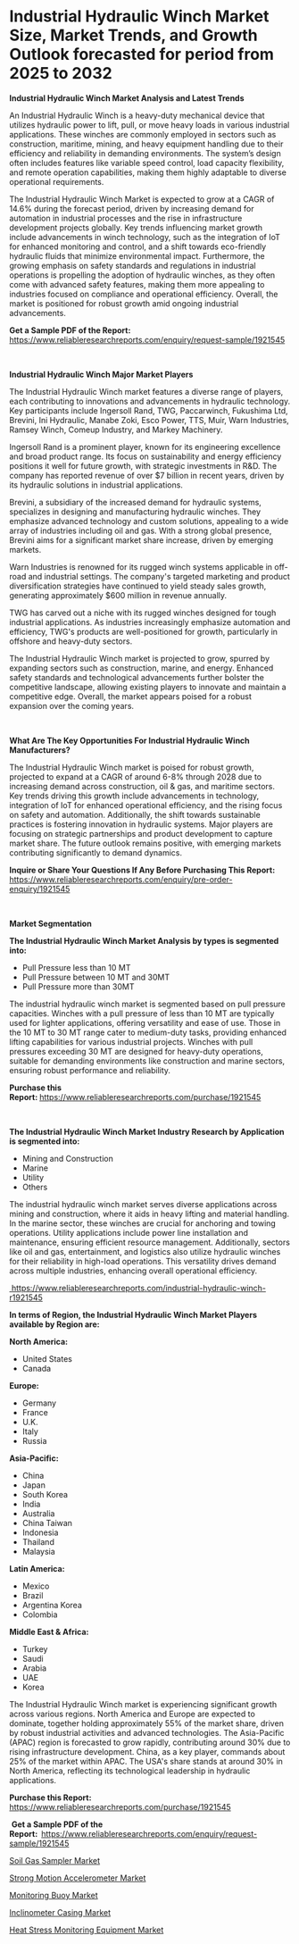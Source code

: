 <p><h1>Industrial Hydraulic Winch Market Size, Market Trends, and Growth Outlook forecasted for period from 2025 to 2032</h1></p><p><strong>Industrial Hydraulic Winch Market Analysis and Latest Trends</strong></p>
<p><p>An Industrial Hydraulic Winch is a heavy-duty mechanical device that utilizes hydraulic power to lift, pull, or move heavy loads in various industrial applications. These winches are commonly employed in sectors such as construction, maritime, mining, and heavy equipment handling due to their efficiency and reliability in demanding environments. The system’s design often includes features like variable speed control, load capacity flexibility, and remote operation capabilities, making them highly adaptable to diverse operational requirements.</p><p>The Industrial Hydraulic Winch Market is expected to grow at a CAGR of 14.6% during the forecast period, driven by increasing demand for automation in industrial processes and the rise in infrastructure development projects globally. Key trends influencing market growth include advancements in winch technology, such as the integration of IoT for enhanced monitoring and control, and a shift towards eco-friendly hydraulic fluids that minimize environmental impact. Furthermore, the growing emphasis on safety standards and regulations in industrial operations is propelling the adoption of hydraulic winches, as they often come with advanced safety features, making them more appealing to industries focused on compliance and operational efficiency. Overall, the market is positioned for robust growth amid ongoing industrial advancements.</p></p>
<p><strong>Get a Sample PDF of the Report:&nbsp;</strong> <a href="https://www.reliableresearchreports.com/enquiry/request-sample/1921545?utm_campaign=102&utm_medium=2&utm_source=Github&utm_content=ia&utm_term=10042025&utm_id=industrial-hydraulic-winch">https://www.reliableresearchreports.com/enquiry/request-sample/1921545</a></p>
<p>&nbsp;</p>
<p><strong>Industrial Hydraulic Winch Major Market Players</strong></p>
<p><p>The Industrial Hydraulic Winch market features a diverse range of players, each contributing to innovations and advancements in hydraulic technology. Key participants include Ingersoll Rand, TWG, Paccarwinch, Fukushima Ltd, Brevini, Ini Hydraulic, Manabe Zoki, Esco Power, TTS, Muir, Warn Industries, Ramsey Winch, Comeup Industry, and Markey Machinery.</p><p>Ingersoll Rand is a prominent player, known for its engineering excellence and broad product range. Its focus on sustainability and energy efficiency positions it well for future growth, with strategic investments in R&D. The company has reported revenue of over $7 billion in recent years, driven by its hydraulic solutions in industrial applications.</p><p>Brevini, a subsidiary of the increased demand for hydraulic systems, specializes in designing and manufacturing hydraulic winches. They emphasize advanced technology and custom solutions, appealing to a wide array of industries including oil and gas. With a strong global presence, Brevini aims for a significant market share increase, driven by emerging markets.</p><p>Warn Industries is renowned for its rugged winch systems applicable in off-road and industrial settings. The company's targeted marketing and product diversification strategies have continued to yield steady sales growth, generating approximately $600 million in revenue annually.</p><p>TWG has carved out a niche with its rugged winches designed for tough industrial applications. As industries increasingly emphasize automation and efficiency, TWG's products are well-positioned for growth, particularly in offshore and heavy-duty sectors.</p><p>The Industrial Hydraulic Winch market is projected to grow, spurred by expanding sectors such as construction, marine, and energy. Enhanced safety standards and technological advancements further bolster the competitive landscape, allowing existing players to innovate and maintain a competitive edge. Overall, the market appears poised for a robust expansion over the coming years.</p></p>
<p>&nbsp;</p>
<p><strong>What Are The Key Opportunities For Industrial Hydraulic Winch Manufacturers?</strong></p>
<p><p>The Industrial Hydraulic Winch market is poised for robust growth, projected to expand at a CAGR of around 6-8% through 2028 due to increasing demand across construction, oil & gas, and maritime sectors. Key trends driving this growth include advancements in technology, integration of IoT for enhanced operational efficiency, and the rising focus on safety and automation. Additionally, the shift towards sustainable practices is fostering innovation in hydraulic systems. Major players are focusing on strategic partnerships and product development to capture market share. The future outlook remains positive, with emerging markets contributing significantly to demand dynamics.</p></p>
<p><strong>Inquire or Share Your Questions If Any Before Purchasing This Report:</strong> <a href="https://www.reliableresearchreports.com/enquiry/pre-order-enquiry/1921545?utm_campaign=102&utm_medium=2&utm_source=Github&utm_content=ia&utm_term=10042025&utm_id=industrial-hydraulic-winch">https://www.reliableresearchreports.com/enquiry/pre-order-enquiry/1921545</a></p>
<p>&nbsp;</p>
<p><strong>Market Segmentation</strong></p>
<p><strong>The Industrial Hydraulic Winch Market Analysis by types is segmented into:</strong></p>
<p><ul><li>Pull Pressure less than 10 MT</li><li>Pull Pressure between 10 MT and 30MT</li><li>Pull Pressure more than 30MT</li></ul></p>
<p><p>The industrial hydraulic winch market is segmented based on pull pressure capacities. Winches with a pull pressure of less than 10 MT are typically used for lighter applications, offering versatility and ease of use. Those in the 10 MT to 30 MT range cater to medium-duty tasks, providing enhanced lifting capabilities for various industrial projects. Winches with pull pressures exceeding 30 MT are designed for heavy-duty operations, suitable for demanding environments like construction and marine sectors, ensuring robust performance and reliability.</p></p>
<p><strong>Purchase this Report:&nbsp;</strong><a href="https://www.reliableresearchreports.com/purchase/1921545?utm_campaign=102&utm_medium=2&utm_source=Github&utm_content=ia&utm_term=10042025&utm_id=industrial-hydraulic-winch">https://www.reliableresearchreports.com/purchase/1921545</a></p>
<p>&nbsp;</p>
<p><strong>The Industrial Hydraulic Winch Market Industry Research by Application is segmented into:</strong></p>
<p><ul><li>Mining and Construction</li><li>Marine</li><li>Utility</li><li>Others</li></ul></p>
<p><p>The industrial hydraulic winch market serves diverse applications across mining and construction, where it aids in heavy lifting and material handling. In the marine sector, these winches are crucial for anchoring and towing operations. Utility applications include power line installation and maintenance, ensuring efficient resource management. Additionally, sectors like oil and gas, entertainment, and logistics also utilize hydraulic winches for their reliability in high-load operations. This versatility drives demand across multiple industries, enhancing overall operational efficiency.</p></p>
<p><a href="https://www.reliableresearchreports.com/industrial-hydraulic-winch-r1921545?utm_campaign=102&utm_medium=2&utm_source=Github&utm_content=ia&utm_term=10042025&utm_id=industrial-hydraulic-winch">&nbsp;https://www.reliableresearchreports.com/industrial-hydraulic-winch-r1921545</a></p>
<p><strong>In terms of Region, the Industrial Hydraulic Winch Market Players available by Region are:</strong></p>
<p>
    <p> <strong> North America: </strong>
        <ul>
            <li>United States</li>
            <li>Canada</li>
        </ul>
        </p> 
    <p> <strong> Europe: </strong>
        <ul>
            <li>Germany</li>
            <li>France</li>
            <li>U.K.</li>
            <li>Italy</li>
            <li>Russia</li>
        </ul>
        </p> 
    <p> <strong> Asia-Pacific: </strong>
        <ul>
            <li>China</li>
            <li>Japan</li>
            <li>South Korea</li>
            <li>India</li>
            <li>Australia</li>
            <li>China Taiwan</li>
            <li>Indonesia</li>
            <li>Thailand</li>
            <li>Malaysia</li>
        </ul>
        </p> 
    <p> <strong> Latin America: </strong>
        <ul>
            <li>Mexico</li>
            <li>Brazil</li>
            <li>Argentina Korea</li>
            <li>Colombia</li>
        </ul>
        </p> 
    <p> <strong> Middle East & Africa: </strong>
        <ul>
            <li>Turkey</li>
            <li>Saudi</li>
            <li>Arabia</li>
            <li>UAE</li>
            <li>Korea</li>
        </ul>
    </p>
    </p>
<p><p>The Industrial Hydraulic Winch market is experiencing significant growth across various regions. North America and Europe are expected to dominate, together holding approximately 55% of the market share, driven by robust industrial activities and advanced technologies. The Asia-Pacific (APAC) region is forecasted to grow rapidly, contributing around 30% due to rising infrastructure development. China, as a key player, commands about 25% of the market within APAC. The USA's share stands at around 30% in North America, reflecting its technological leadership in hydraulic applications.</p></p>
<p><strong>Purchase this Report: </strong><a href="https://www.reliableresearchreports.com/purchase/1921545?utm_campaign=102&utm_medium=2&utm_source=Github&utm_content=ia&utm_term=10042025&utm_id=industrial-hydraulic-winch">https://www.reliableresearchreports.com/purchase/1921545</a></p>
<p>&nbsp;<strong>Get a Sample PDF of the Report:&nbsp;&nbsp;</strong><a href="https://www.reliableresearchreports.com/enquiry/request-sample/1921545?utm_campaign=102&utm_medium=2&utm_source=Github&utm_content=ia&utm_term=10042025&utm_id=industrial-hydraulic-winch">https://www.reliableresearchreports.com/enquiry/request-sample/1921545</a></p>
<p><strong></strong></p>
<p><p><a href="https://github.com/XavierTyler76/Market-Research-Report-List-1/blob/main/soil-gas-sampler-market.md?utm_campaign=102&utm_medium=2&utm_source=Github&utm_content=ia&utm_term=10042025&utm_id=industrial-hydraulic-winch">Soil Gas Sampler Market</a></p><p><a href="https://github.com/mookiesville/Market-Research-Report-List-1/blob/main/strong-motion-accelerometer-market.md?utm_campaign=102&utm_medium=2&utm_source=Github&utm_content=ia&utm_term=10042025&utm_id=industrial-hydraulic-winch">Strong Motion Accelerometer Market</a></p><p><a href="https://github.com/marlanamarvn/Market-Research-Report-List-1/blob/main/monitoring-buoy-market.md?utm_campaign=102&utm_medium=2&utm_source=Github&utm_content=ia&utm_term=10042025&utm_id=industrial-hydraulic-winch">Monitoring Buoy Market</a></p><p><a href="https://github.com/willjis/Market-Research-Report-List-1/blob/main/inclinometer-casing-market.md?utm_campaign=102&utm_medium=2&utm_source=Github&utm_content=ia&utm_term=10042025&utm_id=industrial-hydraulic-winch">Inclinometer Casing Market</a></p><p><a href="https://github.com/OlenFleming68/Market-Research-Report-List-1/blob/main/heat-stress-monitoring-equipment-market.md?utm_campaign=102&utm_medium=2&utm_source=Github&utm_content=ia&utm_term=10042025&utm_id=industrial-hydraulic-winch">Heat Stress Monitoring Equipment Market</a></p></p>